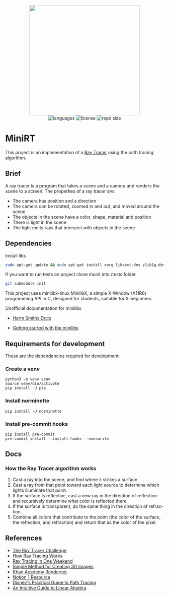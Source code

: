 <div align="center">
  <img src=".github/assets/minirt.png" width="350px" />
</div>
<div align="center">
  <img src="https://img.shields.io/github/languages/count/vcwild/philosophers?color=%23E96418&style=flat-square" alt="languages" />
  <img src="https://img.shields.io/github/license/vcwild/philosophers?color=%23E96418&style=flat-square" alt="license" />
  <img src="https://img.shields.io/github/repo-size/vcwild/philosophers?color=%23E96418&style=flat-square" alt="repo size" />
</div>

# MiniRT

This project is an implementation of a [Ray Tracer](https://en.wikipedia.org/wiki/Ray_tracing) using the path tracing algorithm.

## Brief

A ray tracer is a program that takes a scene and a camera and renders the scene to a screen. The properties of a ray tracer are:

- The camera has position and a direction
- The camera can be rotated, zoomed in and out, and moved around the scene
- The objects in the scene have a color, shape, material and position
- There is light in the scene
- The light emits rays that intersect with objects in the scene

## Dependencies

Install libs

```sh
sudo apt-get update && sudo apt-get install xorg libxext-dev zlib1g-dev libbsd-dev
```

If you want to run tests on project clone munit into /tests folder
```sh
git submodule init
```

This project uses minilibx-linux
MinilibX, a simple X-Window (X11R6) programming API in C, designed for students, suitable for X-beginners.

Unofficial documentation for minilibx

- [Harm Smiths Docs](https://harm-smits.github.io/42docs/libs/minilibx)

- [Getting started with the minilibx](https://aurelienbrabant.fr/blog/getting-started-with-the-minilibx)
## Requirements for development

These are the dependencies required for development:

### Create a venv

```python3
python3 -m venv venv
source venv/bin/activate
pip install -U pip
```

### Install norminette

```python3
pip install -U norminette
```

### Install pre-commit hooks

```python3
pip install pre-commit
pre-commit install --install-hooks --overwrite
```

## Docs

### How the Ray Tracer algorithm works

1. Cast a ray into the scene, and find where it strikes a surface.
2. Cast a ray from that point toward each light source to determine which
   lights illuminate that point.
3. If the surface is reflective, cast a new ray in the direction of reflection and
   recursively determine what color is reflected there.
4. If the surface is transparent, do the same thing in the direction of refrac-
   tion.
5. Combine all colors that contribute to the point (the color of the surface,
   the reflection, and refraction) and return that as the color of the pixel.

## References

- [The Ray Tracer Challenge](https://www.raytracing.org/raytracerchallenge/)
- [How Ray Tracing Works](https://www.youtube.com/watch?v=lKIytgt3KXM)
- [Ray Tracing in One Weekend](https://raytracing.github.io/books/RayTracingInOneWeekend.html)
- [Simple Method for Creating 3D Images](https://www.scratchapixel.com/lessons/3d-basic-rendering/introduction-to-ray-tracing)
- [Khan Academy Rendering](https://www.khanacademy.org/computing/pixar/rendering)
- [Notion 1 Resource](https://www.notion.so/miniRT-5f6fcdf6d05e4742b6c38f0588f12436)
- [Disney's Practical Guide to Path Tracing](https://www.youtube.com/watch?v=frLwRLS_ZR0)
- [An Intuitive Guide to Linear Algebra](https://betterexplained.com/articles/linear-algebra-guide/)
